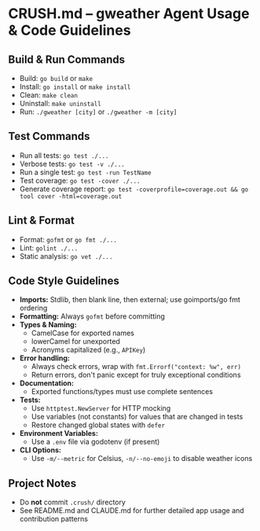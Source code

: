 # CRUSH.md – gweather Agent Usage & Code Guidelines

## Build & Run Commands
- Build: `go build` or `make`
- Install: `go install` or `make install`
- Clean: `make clean`
- Uninstall: `make uninstall`
- Run: `./gweather [city]` or `./gweather -m [city]`

## Test Commands
- Run all tests: `go test ./...`
- Verbose tests: `go test -v ./...`
- Run a single test: `go test -run TestName`
- Test coverage: `go test -cover ./...`
- Generate coverage report: `go test -coverprofile=coverage.out && go tool cover -html=coverage.out`

## Lint & Format
- Format: `gofmt` or `go fmt ./...`
- Lint: `golint ./...`
- Static analysis: `go vet ./...`

## Code Style Guidelines
- **Imports:** Stdlib, then blank line, then external; use goimports/go fmt ordering
- **Formatting:** Always `gofmt` before committing
- **Types & Naming:**
  - CamelCase for exported names
  - lowerCamel for unexported
  - Acronyms capitalized (e.g., `APIKey`)
- **Error handling:**
  - Always check errors, wrap with `fmt.Errorf("context: %w", err)`
  - Return errors, don't panic except for truly exceptional conditions
- **Documentation:**
  - Exported functions/types must use complete sentences
- **Tests:**
  - Use `httptest.NewServer` for HTTP mocking
  - Use variables (not constants) for values that are changed in tests
  - Restore changed global states with `defer`
- **Environment Variables:**
  - Use a `.env` file via godotenv (if present)
- **CLI Options:**
  - Use `-m/--metric` for Celsius, `-n/--no-emoji` to disable weather icons
  
## Project Notes
- Do **not** commit `.crush/` directory
- See README.md and CLAUDE.md for further detailed app usage and contribution patterns
